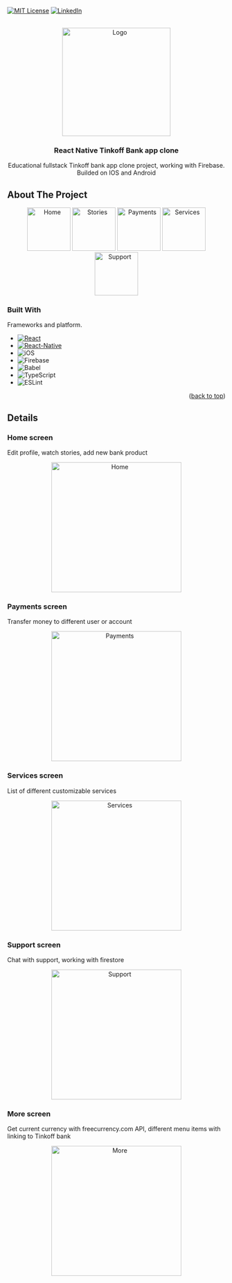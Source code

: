 
<!-- PROJECT SHIELDS -->
<!--
*** I'm using markdown "reference style" links for readability.
*** Reference links are enclosed in brackets [ ] instead of parentheses ( ).
*** See the bottom of this document for the declaration of the reference variables
*** for contributors-url, forks-url, etc. This is an optional, concise syntax you may use.
*** https://www.markdownguide.org/basic-syntax/#reference-style-links
-->
[![MIT License][license-shield]][license-url]
[![LinkedIn][linkedin-shield]][linkedin-url]



<!-- PROJECT LOGO -->
<br />
<div align="center">
  <a href="https://github.com/othneildrew/Best-README-Template">
    <img src="screenshots/logo.png" alt="Logo" width="250">
  </a>

<h3 align="center">React Native Tinkoff Bank app clone</h3>

  <p align="center">
    Educational fullstack Tinkoff bank app clone project, working with Firebase. Builded on IOS and Android
  </p>
</div>



<!-- ABOUT THE PROJECT -->
## About The Project

<div align="center">
    <img src="screenshots/screen-home.png" alt="Home"width="100">
    <img src="screenshots/screen-stories.png" alt="Stories" width="100">
    <img src="screenshots/screen-payments.png" alt="Payments" width="100">
    <img src="screenshots/screen-services.png" alt="Services" width="100">
    <img src="screenshots/screen-support.png" alt="Support" width="100">
</div>

### Built With

Frameworks and platform.

* [![React][React.js]][React-url]
* [![React-Native][React-Native.js]][React-Native-url]
* ![iOS](https://img.shields.io/badge/iOS-000000?style=for-the-badge&logo=ios&logoColor=white)
* ![Firebase](https://img.shields.io/badge/Firebase-039BE5?style=for-the-badge&logo=Firebase&logoColor=white)
* ![Babel](https://img.shields.io/badge/Babel-F9DC3e?style=for-the-badge&logo=babel&logoColor=black)
* ![TypeScript](https://img.shields.io/badge/typescript-%23007ACC.svg?style=for-the-badge&logo=typescript&logoColor=white)
* ![ESLint](https://img.shields.io/badge/ESLint-4B3263?style=for-the-badge&logo=eslint&logoColor=white)

<p align="right">(<a href="#readme-top">back to top</a>)</p>

## Details
### Home screen
<p>Edit profile, watch stories, add new bank product</p>
<div align="center">
    <img src="screenshots/screen-home.png" alt="Home" width="300" >
</div>

### Payments screen
<p>Transfer money to different user or account</p>
<div align="center">
    <img src="screenshots/screen-payments.png" alt="Payments" width="300" >
</div>

### Services screen
<p>List of different customizable services</p>
<div align="center">
    <img src="screenshots/screen-services.png" alt="Services" width="300" >
</div>

### Support screen
<p>Chat with support, working with firestore</p>
<div align="center">
    <img src="screenshots/screen-support.png" alt="Support" width="300" >
</div>

### More screen
<p>Get current currency with freecurrency.com API, different menu items with linking to Tinkoff bank</p>
<div align="center">
    <img src="screenshots/screen-more.png" alt="More" width="300" >
</div>


<!-- MARKDOWN LINKS & IMAGES -->
<!-- https://www.markdownguide.org/basic-syntax/#reference-style-links -->
[contributors-shield]: https://img.shields.io/github/contributors/othneildrew/Best-README-Template.svg?style=for-the-badge
[contributors-url]: https://github.com/othneildrew/Best-README-Template/graphs/contributors
[forks-shield]: https://img.shields.io/github/forks/othneildrew/Best-README-Template.svg?style=for-the-badge
[forks-url]: https://github.com/othneildrew/Best-README-Template/network/members
[stars-shield]: https://img.shields.io/github/stars/othneildrew/Best-README-Template.svg?style=for-the-badge
[stars-url]: https://github.com/othneildrew/Best-README-Template/stargazers
[issues-shield]: https://img.shields.io/github/issues/othneildrew/Best-README-Template.svg?style=for-the-badge
[issues-url]: https://github.com/othneildrew/Best-README-Template/issues
[license-shield]: https://img.shields.io/github/license/othneildrew/Best-README-Template.svg?style=for-the-badge
[license-url]: https://github.com/othneildrew/Best-README-Template/blob/master/LICENSE.txt
[linkedin-shield]: https://img.shields.io/badge/-LinkedIn-black.svg?style=for-the-badge&logo=linkedin&colorB=555
[linkedin-url]: https://www.linkedin.com/in/smirnovdm
[product-screenshot]: screenshots/screen-home.png
[Next.js]: https://img.shields.io/badge/next.js-000000?style=for-the-badge&logo=nextdotjs&logoColor=white
[Next-url]: https://nextjs.org/
[React.js]: https://img.shields.io/badge/React-20232A?style=for-the-badge&logo=react&logoColor=61DAFB
[React-url]: https://reactjs.org/
[React-Native.js]: https://img.shields.io/badge/react_native-%2320232a.svg?style=for-the-badge&logo=react&logoColor=%2361DAFB
[React-Native-url]:https://reactnative.dev/
